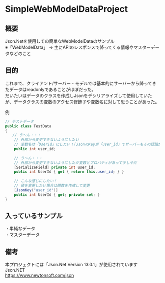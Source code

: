 # SimpleWebModelDataProject

## 概要
Json.Netを使用しての簡単なWebModelDataのサンプル  
※「WebModelData」 => 主にAPIのレスポンスで降ってくる情報やマスターデータなどのこと

## 目的
これまで、クライアント/サーバー・モデルでは基本的にサーバーから降ってきたデータはreadonlyであることがほぼだった。  
だいたいはデータのクラスを作成しJsonをデシリアライズして使用していたが、データクラスの変数のアクセス修飾子や変数名に対して思うことがあった。  
  
例  
```C#
// テストデータ
public class TestData
{
　　// う～ん・・・
    // 外部から変更できないようにしたい
    // 変数名は「UserId」にしたい！(JsonのKeyが「user_id」でサーバーもその認識だから変えられない・・などの理由)
    public int user_id;
    
    // う～ん・・・
    // 外部から変更できないようにしたが変数とプロパティがあって少しやだ
    [SerializeField] private int user_id;
    public int UserId { get { return this.user_id; } }
    
    // こんな感じにしたい！
    // 値を変更したい場合は関数を作成して変更
    [JsonKey("user_id")]
    public int UserId { get; private set; }
}
```  

## 入っているサンプル
・単純なデータ  
・マスターデータ

## 備考
本プロジェクトには「Json.Net Version 13.0.1」が使用されています  
Json.NET  
https://www.newtonsoft.com/json
